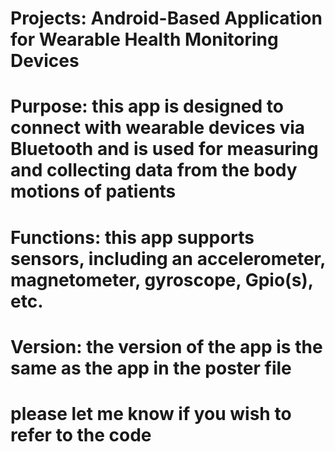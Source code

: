 # Projects: Android-Based Application for Wearable Health Monitoring Devices 
# Purpose: this app is designed to connect with  wearable devices via Bluetooth and is used for measuring and collecting data from the body motions of patients
# Functions: this app supports sensors, including an accelerometer, magnetometer, gyroscope, Gpio(s), etc. 
# Version: the version of the app is the same as the app in the poster file 
# please let me know if you wish to refer to the code 
